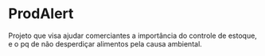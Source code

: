 # ProdAlert
Projeto que visa ajudar comerciantes a importância do controle de estoque, e o pq de não desperdiçar alimentos pela causa ambiental.
